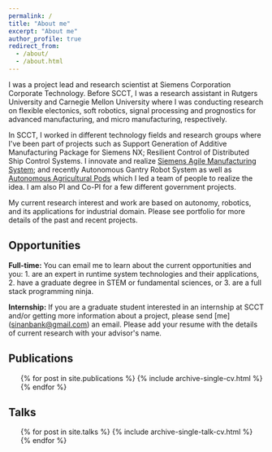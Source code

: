 ```yaml
---
permalink: /
title: "About me"
excerpt: "About me"
author_profile: true
redirect_from: 
  - /about/
  - /about.html
---
```


I was a project lead and research scientist at Siemens Corporation Corporate Technology. Before SCCT, I was a research
assistant in Rutgers University and Carnegie Mellon University where I 
was conducting research on flexible electonics, soft robotics, signal processing and prognostics 
for advanced manufacturing, and micro manufacturing, respectively.  

In SCCT, I worked in different technology fields and research groups where I've been part of projects
such as Support Generation of Additive Manufacturing Package for Siemens NX; Resilient Control of Distributed
Ship Control Systems. I innovate and realize [Siemens Agile Manufacturing System](https://goo.gl/dPYpWo); and 
recently Autonomous Gantry Robot System as well as [Autonomous Agricultural Pods](https://goo.gl/VBnZ3c) which 
I led a team of people to realize the idea. I am also PI and Co-PI for a few different government projects.

My current research interest and work are based on autonomy, robotics, and its applications for industrial
domain. Please see portfolio for more details of the past and recent projects.

Opportunities
------
<b>Full-time:</b> You can email me to learn about the current opportunities and you: 1. are an expert in runtime system technologies and their applications, 2. have a graduate degree in STEM or fundamental sciences, or 3. are a full stack programming ninja.<br />

<b>Internship:</b> If you are a graduate student interested in an internship at SCCT and/or getting more information
about a project, please send [me] (sinanbank@gmail.com) an email. Please add your resume with the details of current
research with your advisor's name.

Publications
------ 
<ul>{% for post in site.publications %}
    {% include archive-single-cv.html %}
  {% endfor %}</ul>

Talks
------
 <ul>{% for post in site.talks %}
    {% include archive-single-talk-cv.html %}
  {% endfor %}</ul>

